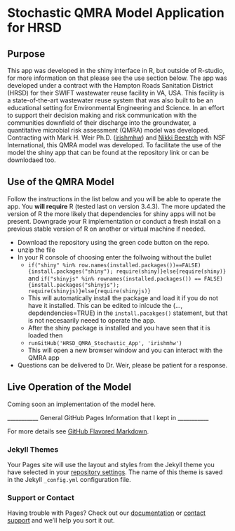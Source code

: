 # Stochastic QMRA Model Application for HRSD 

## Purpose
This app was developed in the shiny interface in R, but outside of R-studio, for more information on that please see the use section below. The app was developed under a contract with the Hampton Roads Sanitation District (HRSD) for their SWIFT wastewater reuse facility in VA, USA. This facility is a state-of-the-art wastewater reuse system that was also built to be an educational setting for Environmental Engineering and Science. In an effort to support their decision making and risk communication with the communities downfield of their discharge into the groundwater, a quantitative microbial risk assessment (QMRA) model was developed. Contracting with Mark H. Weir Ph.D. ([irishmhw](https://github.com/irishmhw)) and [Nikki Beestch](https://www.linkedin.com/in/nikki-beetsch-ahrns-247ab89/) with NSF International, this QMRA model was developed. To facilitate the use of the model the shiny app that can be found at the repository link or can be downlodaed too. 

## Use of the QMRA Model
Follow the instructions in the list below and you will be able to operate the app. You __will require__ R (tested last on version 3.4.3). The more updated the version of R the more likely that dependencies for shiny apps will not be present. Downgrade your R implementation or conduct a fresh install on a previous stable version of R on another or virtual machine if needed.

- Download the repository using the green code button on the repo.
- unzip the file
- In your R console of choosing enter the follwoing without the bullet
    - ``` if("shiny" %in% row.names(installed.packages())==FALSE){install.packages("shiny"); require(shiny)}else{require(shiny)} ``` and ```if("shinyjs" %in% rownames(installed.packages()) == FALSE) {install.packages("shinyjs"); require(shinyjs)}else{require(shinyjs)}```
    - This will automatically install the package and load it if you do not have it installed. This can be edited to inlcude the (..., depdendencies=TRUE) in the ```install.pacakges()``` statement, but that is not necesaarily neeed to operate the app. 
    - After the shiny package is installed and you have seen that it is loaded then
    - ```runGitHub('HRSD_QMRA_Stochastic_App', 'irishmhw')``` 
    - This will open a new browser window and you can interact with the QMRA app
- Questions can be delivered to Dr. Weir, please be patient for a response.

## Live Operation of the Model

Coming soon an implementation of the model here. 








___________ General GitHub Pages Information that I kept in ___________


For more details see [GitHub Flavored Markdown](https://guides.github.com/features/mastering-markdown/).

### Jekyll Themes

Your Pages site will use the layout and styles from the Jekyll theme you have selected in your [repository settings](https://github.com/irishmhw/HRSD_QMRA_Stochastic_App/settings). The name of this theme is saved in the Jekyll `_config.yml` configuration file.

### Support or Contact

Having trouble with Pages? Check out our [documentation](https://docs.github.com/categories/github-pages-basics/) or [contact support](https://support.github.com/contact) and we’ll help you sort it out.
